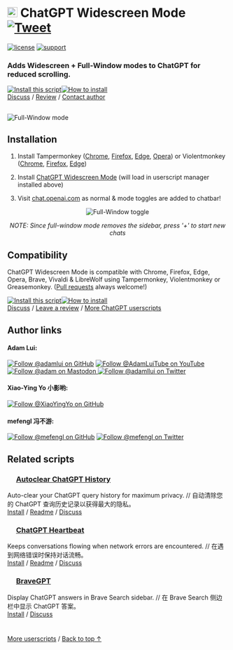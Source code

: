 # <picture><source media="(prefers-color-scheme: dark)" srcset="https://i.imgur.com/RduASbD.png"><img width=23 src="https://www.google.com/s2/favicons?sz=64&domain=openai.com"></picture> ChatGPT Widescreen Mode &nbsp;[![Tweet](https://img.shields.io/twitter/url/http/shields.io.svg?style=social)](https://twitter.com/intent/tweet?text=Tired%20of%20scrolling%20thru%20ChatGPT%3F%20Widescreen%20mode%20has%20been%20released%21&url=https://github.com/adamlui/userscripts/tree/master/chatgpt/chatgpt-widescreen-mode&hashtags=greasemonkey,openai,chatgpt)

[![license](https://img.shields.io/badge/License-MIT-green.svg)](https://github.com/adamlui/userscripts/blob/master/LICENSE.md)
[![support](https://img.shields.io/badge/Support-Chrome/Firefox/Edge/Opera/Brave/Vivaldi/LibreWolf-989898.svg)](#compatibility)

### Adds Widescreen + Full-Window modes to ChatGPT for reduced scrolling.

<a href="https://greasyfork.org/en/scripts/461473-chatgpt-widescreen-mode"><img alt="Install this script" src="https://raw.githubusercontent.com/adamlui/userscripts/master/install-button.svg"></a><a href="#installation"><img alt="How to install" title="How to install" src="https://github.com/adamlui/userscripts/raw/master/help-button.svg"></a>
<br>
[Discuss](https://github.com/adamlui/userscripts/discussions) / 
[Review](https://greasyfork.org/en/scripts/461473-chatgpt-widescreen-mode/feedback#post-discussion) / 
[Contact author](https://elonsucks.org/@adam)
##
![Full-Window mode](https://user-images.githubusercontent.com/10906554/223853808-4de8e340-24a4-46c9-9764-3d20ce8c217a.png)

## Installation

1. Install Tampermonkey ([Chrome](https://chrome.google.com/webstore/detail/tampermonkey/dhdgffkkebhmkfjojejmpbldmpobfkfo), [Firefox](https://addons.mozilla.org/firefox/addon/tampermonkey/), [Edge](https://microsoftedge.microsoft.com/addons/detail/tampermonkey/iikmkjmpaadaobahmlepeloendndfphd), [Opera](https://addons.opera.com/en/extensions/details/tampermonkey-beta/)) or Violentmonkey ([Chrome](https://chrome.google.com/webstore/detail/violent-monkey/jinjaccalgkegednnccohejagnlnfdag), [Firefox](https://addons.mozilla.org/firefox/addon/violentmonkey/), [Edge](https://microsoftedge.microsoft.com/addons/detail/violentmonkey/eeagobfjdenkkddmbclomhiblgggliao))

2. Install [ChatGPT Widescreen Mode](https://greasyfork.org/en/scripts/461473-chatgpt-widescreen-mode) (will load in userscript manager installed above)

3. Visit [chat.openai.com](https://chat.openai.com) as normal & mode toggles are added to chatbar!

<div align="center">

![Full-Window toggle](https://i.imgur.com/wdoxZuh.png)

*NOTE: Since full-window mode removes the sidebar, press '+' to start new chats*

</div>

## Compatibility

ChatGPT Widescreen Mode is compatible with Chrome, Firefox, Edge, Opera, Brave, Vivaldi & LibreWolf using Tampermonkey, Violentmonkey or Greasemonkey. ([Pull requests](https://github.com/adamlui/userscripts/pulls) always welcome!)

<a href="https://greasyfork.org/en/scripts/461473-chatgpt-widescreen-mode"><img alt="Install this script" src="https://raw.githubusercontent.com/adamlui/userscripts/master/install-button.svg"></a><a href="#installation"><img alt="How to install" title="How to install" src="https://github.com/adamlui/userscripts/raw/master/help-button.svg"></a>
<br>
[Discuss](https://github.com/adamlui/userscripts/discussions) / 
[Leave a review](https://greasyfork.org/en/scripts/461473-chatgpt-widescreen-mode/feedback#post-discussion) / 
[More ChatGPT userscripts](https://github.com/adamlui/userscripts/tree/master/chatgpt)

## Author links

#### Adam Lui:
[![Follow @adamlui on GitHub](https://img.shields.io/github/followers/adamlui?label=Follow%20%40adamlui&style=social "GitHub")](https://github.com/adamlui)
[![Follow @AdamLuiTube on YouTube](https://img.shields.io/youtube/channel/subscribers/UCgBMqK7SRL5R__3qM-YAcSg?label=Follow%20%40AdamLuiTube&style=social)](https://www.youtube.com/AdamLuiTube?sub_confirmation=1)
<a href="https://elonsucks.org/@adam" target="_blank"><img align="bottom" src="https://img.shields.io/mastodon/follow/109387703022229926?domain=https%3A%2F%2Felonsucks.org&style=social" alt="Follow @adam on Mastodon" title="Mastodon">
[![Follow @adamllui on Twitter](https://img.shields.io/twitter/follow/adamllui?style=social)](https://twitter.com/adamllui)

#### Xiao-Ying Yo 小影哟:
[![Follow @XiaoYingYo on GitHub](https://img.shields.io/github/followers/XiaoYingYo?label=Follow%20%40XiaoYingYo&style=social "GitHub")](https://github.com/XiaoYingYo)

#### mefengl 冯不游:
[![Follow @mefengl on GitHub](https://img.shields.io/github/followers/mefengl?label=Follow%20%40mefenglo&style=social "GitHub")](https://github.com/mefengl)
[![Follow @mefengl on Twitter](https://img.shields.io/twitter/follow/mefengl?style=social)](https://twitter.com/mefengl)

## Related scripts

### <picture><source media="(prefers-color-scheme: dark)" srcset="https://i.imgur.com/RduASbD.png"><img width=16 src="https://raw.githubusercontent.com/adamlui/userscripts/master/chatgpt/media/icons/openai-favicon64.png"></picture> [Autoclear ChatGPT History](https://github.com/adamlui/userscripts/tree/master/chatgpt/autoclear-chatgpt-history)

Auto-clear your ChatGPT query history for maximum privacy. // 自动清除您的 ChatGPT 查询历史记录以获得最大的隐私。
<br>[Install](https://greasyfork.org/en/scripts/460805-auto-clear-chatgpt-history) / [Readme](https://github.com/adamlui/userscripts/tree/master/chatgpt/autoclear-chatgpt-history/README.md) / [Discuss](https://github.com/adamlui/userscripts/discussions)

### <picture><source media="(prefers-color-scheme: dark)" srcset="https://i.imgur.com/RduASbD.png"><img width=16 src="https://raw.githubusercontent.com/adamlui/userscripts/master/chatgpt/media/icons/openai-favicon64.png"></picture> [ChatGPT Heartbeat](https://github.com/adamlui/userscripts/blob/master/chatgpt/chatgpt-heartbeat)

Keeps conversations flowing when network errors are encountered. // 在遇到网络错误时保持对话流畅。<br>
[Install](https://github.com/adamlui/userscripts/raw/master/chatgpt/chatgpt-heartbeat/ChatGPT-Heartbeat.user.js) / 
[Readme](https://github.com/adamlui/userscripts/blob/master/chatgpt/chatgpt-heartbeat/README.md) / 
[Discuss](https://github.com/adamlui/userscripts/discussions)

### <img src="https://brave.com/static-assets/images/brave-logo-sans-text.svg" width=16> [BraveGPT](https://github.com/adamlui/userscripts/blob/master/chatgpt/bravegpt)

Display ChatGPT answers in Brave Search sidebar. // 在 Brave Search 侧边栏中显示 ChatGPT 答案。<br>
[Install](https://bravegpt.com/userscript/code/bravegpt.user.js) / 
[Discuss](https://github.com/adamlui/userscripts/discussions)

#

<a href="https://github.com/adamlui/userscripts">More userscripts</a> / 
<a href="#-chatgpt-widescreen-mode-">Back to top ↑</a>
